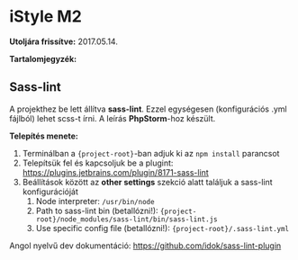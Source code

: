 # iStyle M2   
 

**Utoljára frissítve:** 2017.05.14.
 
**Tartalomjegyzék:**  
 
## <a name="sass-lint"></a>Sass-lint  
A projekthez be lett állítva **sass-lint**. Ezzel egységesen (konfigurációs .yml fájlból) lehet scss-t írni. A leírás **PhpStorm**-hoz készült.

 **Telepítés menete:** 
 
 1. Terminálban a `{project-root}`-ban adjuk ki az `npm install` parancsot
 2. Telepítsük fel és kapcsoljuk be a plugint: https://plugins.jetbrains.com/plugin/8171-sass-lint
 3. Beállítások között az **other settings** szekció alatt találjuk a sass-lint konfigurációját
    1. Node interpreter: `/usr/bin/node`
    2. Path to sass-lint bin (betallózni!): `{project-root}/node_modules/sass-lint/bin/sass-lint.js`
    3. Use specific config file (betallózni!): `{project-root}/.sass-lint.yml`
 
 Angol nyelvű dev dokumentáció: https://github.com/idok/sass-lint-plugin
